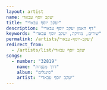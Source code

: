 ```yaml
---
layout: artist
name: יעקב יוסף עבאדי
title: "יעקב יוסף עבאדי"
description: "דף האמן יעקב יוסף עבאדי"
keywords: "שירים, מוזיקה, יעקב יוסף עבאדי"
permalink: /artists/יעקב-יוסף-עבאדי/
redirect_from:
  - /artists/list/יעקב יוסף עבאדי
songs:
  - number: "32819"
    name: "דרך מנצחת"
    album: "סינגלים"
    artist: "יעקב יוסף עבאדי"
---
```

